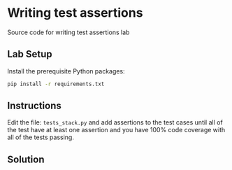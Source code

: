 # Writing test assertions

Source code for writing test assertions lab

## Lab Setup

Install the prerequisite Python packages:

```bash
pip install -r requirements.txt
```

## Instructions

Edit the file: `tests_stack.py` and add assertions to the test cases until all of the test have at least one assertion and you have 100% code coverage with all of the tests passing.

## Solution

